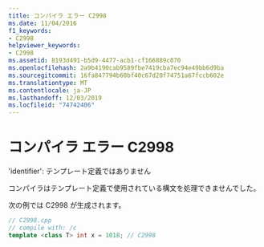 ```yaml
---
title: コンパイラ エラー C2998
ms.date: 11/04/2016
f1_keywords:
- C2998
helpviewer_keywords:
- C2998
ms.assetid: 8193d491-b5d9-4477-acb1-cf166889c070
ms.openlocfilehash: 2a9b4190cab9589fbe7419cba7ec94e49bb6d9ba
ms.sourcegitcommit: 16fa847794b60bf40c67d20f74751a67fccb602e
ms.translationtype: MT
ms.contentlocale: ja-JP
ms.lasthandoff: 12/03/2019
ms.locfileid: "74742406"
---
```

# <a name="compiler-error-c2998"></a>コンパイラ エラー C2998

'identifier': テンプレート定義ではありません

コンパイラはテンプレート定義で使用されている構文を処理できませんでした。

次の例では C2998 が生成されます。

```cpp
// C2998.cpp
// compile with: /c
template <class T> int x = 1018; // C2998
```
